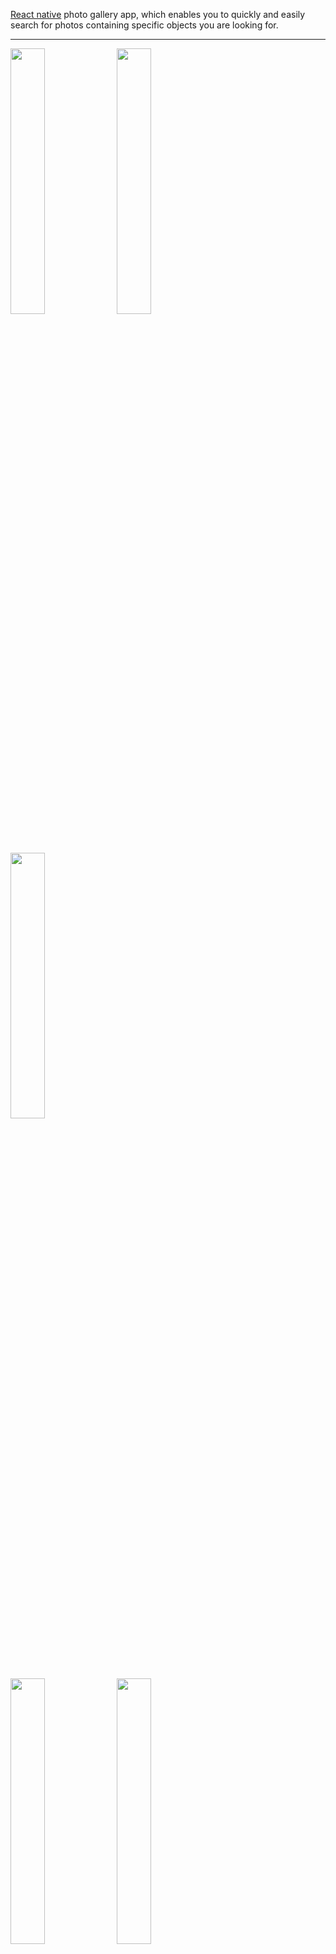 [React native](https://reactnative.dev) photo gallery app, which enables you to quickly and easily search for photos containing specific objects you are looking for.

<hr/>

<img src="https://github.com/kalczur/labeled-gallery/assets/47967925/4bc2b87f-cecf-41ab-ac49-af414ff13584" width="33%"></img>
<img src="https://github.com/kalczur/labeled-gallery/assets/47967925/f8fabf64-8833-43b9-9d96-162b5a471acb" width="33%"></img>
<img src="https://github.com/kalczur/labeled-gallery/assets/47967925/6ff4e9ef-b111-4931-a863-e0ec68286403" width="33%"></img>
<br/>
<br/>
<br/>
<img src="https://github.com/kalczur/labeled-gallery/assets/47967925/f1f25673-dfee-4182-8ee2-7f59ff7c8d69" width="33%"></img>
<img src="https://github.com/kalczur/labeled-gallery/assets/47967925/88b4360d-5244-41b5-b6c7-90e0d0f31ad5" width="33%"></img>
<img src="https://github.com/kalczur/labeled-gallery/assets/47967925/a02ee1f8-37ae-495b-8e34-bd63bcefe9bd" width="33%"></img>
